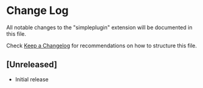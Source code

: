 # Change Log

All notable changes to the "simpleplugin" extension will be documented in this file.

Check [Keep a Changelog](http://keepachangelog.com/) for recommendations on how to structure this file.

## [Unreleased]

- Initial release